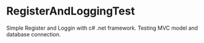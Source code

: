 # RegisterAndLoggingTest
Simple Register and Loggin with c# .net framework. Testing MVC model and database connection. 
